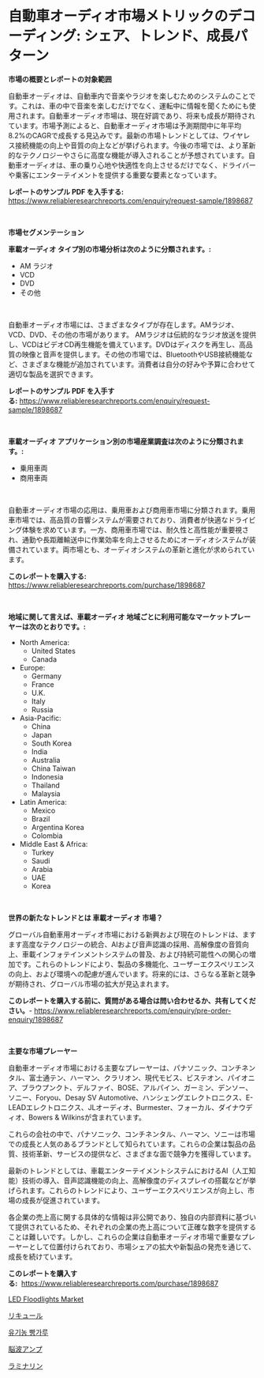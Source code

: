 <p><h1>自動車オーディオ市場メトリックのデコーディング: シェア、トレンド、成長パターン</h1></p><p><strong>市場の概要とレポートの対象範囲</strong></p>
<p><p>自動車オーディオは、自動車内で音楽やラジオを楽しむためのシステムのことです。これは、車の中で音楽を楽しむだけでなく、運転中に情報を聞くためにも使用されます。自動車オーディオ市場は、現在好調であり、将来も成長が期待されています。市場予測によると、自動車オーディオ市場は予測期間中に年平均8.2%のCAGRで成長する見込みです。最新の市場トレンドとしては、ワイヤレス接続機能の向上や音質の向上などが挙げられます。今後の市場では、より革新的なテクノロジーやさらに高度な機能が導入されることが予想されています。自動車オーディオは、車の乗り心地や快適性を向上させるだけでなく、ドライバーや乗客にエンターテイメントを提供する重要な要素となっています。</p></p>
<p><strong>レポートのサンプル PDF を入手する:</strong> <a href="https://www.reliableresearchreports.com/enquiry/request-sample/1898687">https://www.reliableresearchreports.com/enquiry/request-sample/1898687</a></p>
<p>&nbsp;</p>
<p><strong>市場セグメンテーション</strong></p>
<p><strong>車載オーディオ タイプ別の市場分析は次のように分類されます。:</strong></p>
<p><ul><li>AM ラジオ</li><li>VCD</li><li>DVD</li><li>その他</li></ul></p>
<p>&nbsp;</p>
<p><p>自動車オーディオ市場には、さまざまなタイプが存在します。AMラジオ、VCD、DVD、その他の市場があります。 AMラジオは伝統的なラジオ放送を提供し、VCDはビデオCD再生機能を備えています。DVDはディスクを再生し、高品質の映像と音声を提供します。その他の市場では、BluetoothやUSB接続機能など、さまざまな機能が追加されています。消費者は自分の好みや予算に合わせて適切な製品を選択できます。</p></p>
<p><strong>レポートのサンプル PDF を入手する:</strong>&nbsp;<a href="https://www.reliableresearchreports.com/enquiry/request-sample/1898687">https://www.reliableresearchreports.com/enquiry/request-sample/1898687</a></p>
<p>&nbsp;</p>
<p><strong> 車載オーディオ アプリケーション別の市場産業調査は次のように分類されます。:</strong></p>
<p><ul><li>乗用車両</li><li>商用車両</li></ul></p>
<p>&nbsp;</p>
<p><p>自動車オーディオ市場の応用は、乗用車および商用車市場に分類されます。乗用車市場では、高品質の音響システムが需要されており、消費者が快適なドライビング体験を求めています。一方、商用車市場では、耐久性と高性能が重要視され、通勤や長距離輸送中に作業効率を向上させるためにオーディオシステムが装備されています。両市場とも、オーディオシステムの革新と進化が求められています。</p></p>
<p><strong>このレポートを購入する:</strong>&nbsp; <a href="https://www.reliableresearchreports.com/purchase/1898687">https://www.reliableresearchreports.com/purchase/1898687</a></p>
<p>&nbsp;</p>
<p><strong>地域に関して言えば、車載オーディオ 地域ごとに利用可能なマーケットプレーヤーは次のとおりです。:</strong></p>
<p><ul>
    <li>
        North America:
        <ul>
            <li>United States</li>
            <li>Canada</li>
        </ul>
    </li>
    <li>
        Europe:
        <ul>
            <li>Germany</li>
            <li>France</li>
            <li>U.K.</li>
            <li>Italy</li>
            <li>Russia</li>
        </ul>
    </li>
    <li>
        Asia-Pacific:
        <ul>
            <li>China</li>
            <li>Japan</li>
            <li>South Korea</li>
            <li>India</li>
            <li>Australia</li>
            <li>China Taiwan</li>
            <li>Indonesia</li>
            <li>Thailand</li>
            <li>Malaysia</li>
        </ul>
    </li>
    <li>
        Latin America:
        <ul>
            <li>Mexico</li>
            <li>Brazil</li>
            <li>Argentina Korea</li>
            <li>Colombia</li>
        </ul>
    </li>
    <li>
        Middle East & Africa:
        <ul>
            <li>Turkey</li>
            <li>Saudi</li>
            <li>Arabia</li>
            <li>UAE</li>
            <li>Korea</li>
        </ul>
    </li>
    </ul></p>
<p>&nbsp;</p>
<p><strong>世界の新たなトレンドとは 車載オーディオ 市場？</strong></p>
<p><p>グローバル自動車用オーディオ市場における新興および現在のトレンドは、ますます高度なテクノロジーの統合、AIおよび音声認識の採用、高解像度の音質向上、車載インフォテインメントシステムの普及、および持続可能性への関心の増加です。これらのトレンドにより、製品の多機能化、ユーザーエクスペリエンスの向上、および環境への配慮が進んでいます。将来的には、さらなる革新と競争が期待され、グローバル市場の拡大が見込まれます。</p></p>
<p><strong>このレポートを購入する前に、質問がある場合は問い合わせるか、共有してください。</strong>- <a href="https://www.reliableresearchreports.com/enquiry/pre-order-enquiry/1898687">https://www.reliableresearchreports.com/enquiry/pre-order-enquiry/1898687</a></p>
<p>&nbsp;</p>
<p><strong>主要な市場プレーヤー</strong></p>
<p><p>自動車オーディオ市場における主要なプレーヤーは、パナソニック、コンチネンタル、富士通テン、ハーマン、クラリオン、現代モビス、ビステオン、パイオニア、ブラウプンクト、デルファイ、BOSE、アルパイン、ガーミン、デンソー、ソニー、Foryou、Desay SV Automotive、ハンシェングエレクトロニクス、E-LEADエレクトロニクス、JLオーディオ、Burmester、フォーカル、ダイナウディオ、Bowers & Wilkinsが含まれています。</p><p>これらの会社の中で、パナソニック、コンチネンタル、ハーマン、ソニーは市場での成長と人気のあるブランドとして知られています。これらの企業は製品の品質、技術革新、サービスの提供など、さまざまな面で競争力を獲得しています。</p><p>最新のトレンドとしては、車載エンターテイメントシステムにおけるAI（人工知能）技術の導入、音声認識機能の向上、高解像度のディスプレイの搭載などが挙げられます。これらのトレンドにより、ユーザーエクスペリエンスが向上し、市場の成長が促進されています。</p><p>各企業の売上高に関する具体的な情報は非公開であり、独自の内部資料に基づいて提供されているため、それぞれの企業の売上高について正確な数字を提供することは難しいです。しかし、これらの企業は自動車オーディオ市場で重要なプレーヤーとして位置付けられており、市場シェアの拡大や新製品の発売を通じて、成長を続けています。</p></p>
<p><strong>このレポートを購入する:</strong>&nbsp;&nbsp;<a href="https://www.reliableresearchreports.com/purchase/1898687">https://www.reliableresearchreports.com/purchase/1898687</a></p>
<p><p><a href="https://issuu.com/reportprime-2/docs/led-floodlights-market-size-2030.pptx">LED Floodlights Market</a></p><p><a href="https://medium.com/@elishelacruz56456/%E9%85%92%E9%A1%9E%E5%B8%82%E5%A0%B4-2031%E5%B9%B4%E3%81%BE%E3%81%A7%E3%81%AE%E3%83%88%E3%83%AC%E3%83%B3%E3%83%89-%E4%BA%88%E6%B8%AC-%E7%AB%B6%E4%BA%89%E5%88%86%E6%9E%90-7c15a1242b3a">リキュール</a></p><p><a href="https://medium.com/@gabrielblanda5656/%EC%9C%A0%EA%B8%B0%EB%86%8D-%EB%B9%B5-%EA%B0%80%EB%A3%A8-%EC%8B%9C%EC%9E%A5-%EB%B6%84%EC%84%9D-%EA%B7%B8-cagr-%EC%8B%9C%EC%9E%A5-%EC%84%B8%EB%B6%84%ED%99%94-%EB%B0%8F-%EA%B8%80%EB%A1%9C%EB%B2%8C-%EC%82%B0%EC%97%85-%EA%B0%9C%EC%9A%94-cc1a1b492bf4">유기농 빵가루</a></p><p><a href="https://github.com/cbigkbh02719/Market-Research-Report-List-1/blob/main/4493817194369.md">脳波アンプ</a></p><p><a href="https://medium.com/@emmittkutch2023/%E3%83%A9%E3%83%9F%E3%83%8A%E3%83%AA%E3%83%B3%E5%B8%82%E5%A0%B4%E3%81%AE%E5%B1%95%E6%9C%9B-%E6%A5%AD%E7%95%8C%E6%A6%82%E8%A6%81%E3%81%A8%E4%BA%88%E6%B8%AC-2024%E5%B9%B4%E3%81%8B%E3%82%892031%E5%B9%B4-d293d108b79a">ラミナリン</a></p></p>